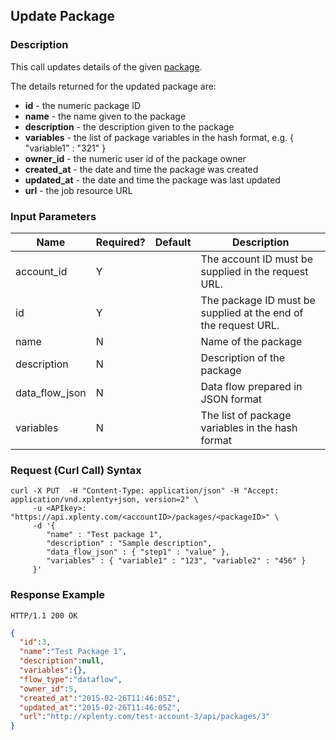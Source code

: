 ## Update Package

### Description
This call updates details of the given [package](https://github.com/xplenty/xplenty-api-doc-v2/blob/master/resources/package.md).

The details returned for the updated package are:

* **id** - the numeric package ID
* **name** - the name given to the package
* **description** - the description given to the package
* **variables** - the list of package variables in the hash format, e.g. { "variable1" : "321" }
* **owner_id** - the numeric user id of the package owner
* **created_at** - the date and time the package was created
* **updated_at** - the date and time the package was last updated 
* **url** - the job resource URL


### Input Parameters
Name|Required?|Default|Description|
|----|---------|-------|-----------|
account_id|Y| |The account ID must be supplied in the request URL.
id|Y| |The package ID must be supplied at the end of the request URL.
name|N| |Name of the package
description|N| |Description of the package
data_flow_json|N| |Data flow prepared in JSON format
variables|N| |The list of package variables in the hash format

### Request (Curl Call) Syntax
```shell
curl -X PUT  -H "Content-Type: application/json" -H "Accept: application/vnd.xplenty+json, version=2" \
     -u <APIkey>: "https://api.xplenty.com/<accountID>/packages/<packageID>" \
     -d '{
        "name" : "Test package 1",
        "description" : "Sample description",
        "data_flow_json" : { "step1" : "value" },
        "variables" : { "variable1" : "123", "variable2" : "456" }
     }'
```

### Response Example
```HTTP
HTTP/1.1 200 OK
```

```json
{
  "id":3,
  "name":"Test Package 1",
  "description":null,
  "variables":{},
  "flow_type":"dataflow",
  "owner_id":5,
  "created_at":"2015-02-26T11:46:05Z",
  "updated_at":"2015-02-26T11:46:05Z",
  "url":"http://xplenty.com/test-account-3/api/packages/3"
}
```
